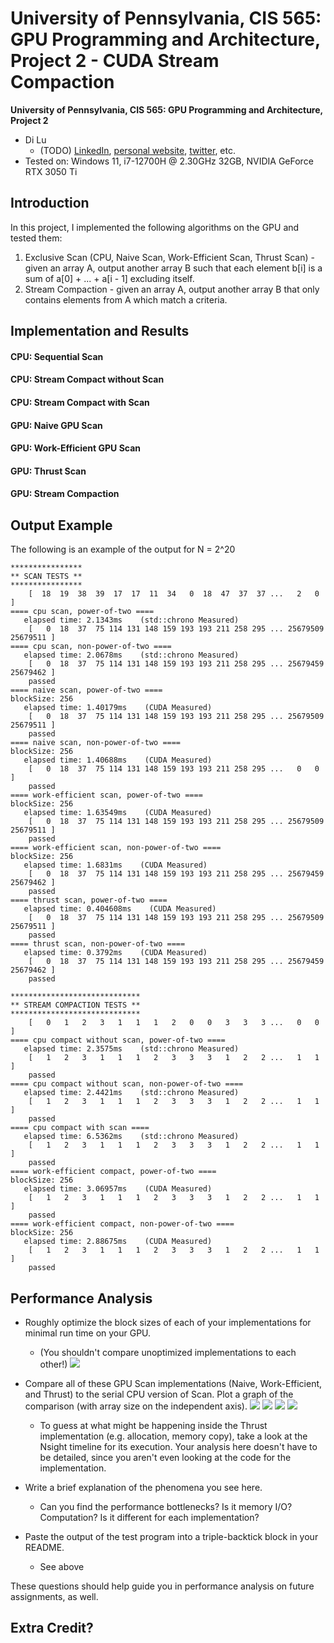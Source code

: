 University of Pennsylvania, CIS 565: GPU Programming and Architecture, Project 2 - CUDA Stream Compaction
======================

**University of Pennsylvania, CIS 565: GPU Programming and Architecture, Project 2**

* Di Lu
  * (TODO) [LinkedIn](), [personal website](), [twitter](), etc.
* Tested on: Windows 11, i7-12700H @ 2.30GHz 32GB, NVIDIA GeForce RTX 3050 Ti

## Introduction

In this project, I implemented the following algorithms on the GPU and tested them:

1. Exclusive Scan (CPU, Naive Scan, Work-Efficient Scan, Thrust Scan) - given an array A, output another array B such that each element b\[i\]
is a sum of a\[0\] + ... + a\[i - 1\] excluding itself.
2. Stream Compaction - given an array A, output another array B that only contains elements from A which match a criteria.

## Implementation and Results
#### CPU: Sequential Scan 
#### CPU: Stream Compact without Scan
#### CPU: Stream Compact with Scan
#### GPU: Naive GPU Scan
#### GPU: Work-Efficient GPU Scan
#### GPU: Thrust Scan
#### GPU: Stream Compaction
## Output Example

The following is an example of the output for N = 2^20
```
****************
** SCAN TESTS **
****************
    [  18  19  38  39  17  17  11  34   0  18  47  37  37 ...   2   0 ]
==== cpu scan, power-of-two ====
   elapsed time: 2.1343ms    (std::chrono Measured)
    [   0  18  37  75 114 131 148 159 193 193 211 258 295 ... 25679509 25679511 ]
==== cpu scan, non-power-of-two ====
   elapsed time: 2.0678ms    (std::chrono Measured)
    [   0  18  37  75 114 131 148 159 193 193 211 258 295 ... 25679459 25679462 ]
    passed
==== naive scan, power-of-two ====
blockSize: 256
   elapsed time: 1.40179ms    (CUDA Measured)
    [   0  18  37  75 114 131 148 159 193 193 211 258 295 ... 25679509 25679511 ]
    passed
==== naive scan, non-power-of-two ====
blockSize: 256
   elapsed time: 1.40688ms    (CUDA Measured)
    [   0  18  37  75 114 131 148 159 193 193 211 258 295 ...   0   0 ]
    passed
==== work-efficient scan, power-of-two ====
blockSize: 256
   elapsed time: 1.63549ms    (CUDA Measured)
    [   0  18  37  75 114 131 148 159 193 193 211 258 295 ... 25679509 25679511 ]
    passed
==== work-efficient scan, non-power-of-two ====
blockSize: 256
   elapsed time: 1.6831ms    (CUDA Measured)
    [   0  18  37  75 114 131 148 159 193 193 211 258 295 ... 25679459 25679462 ]
    passed
==== thrust scan, power-of-two ====
   elapsed time: 0.404608ms    (CUDA Measured)
    [   0  18  37  75 114 131 148 159 193 193 211 258 295 ... 25679509 25679511 ]
    passed
==== thrust scan, non-power-of-two ====
   elapsed time: 0.3792ms    (CUDA Measured)
    [   0  18  37  75 114 131 148 159 193 193 211 258 295 ... 25679459 25679462 ]
    passed

*****************************
** STREAM COMPACTION TESTS **
*****************************
    [   0   1   2   3   1   1   1   2   0   0   3   3   3 ...   0   0 ]
==== cpu compact without scan, power-of-two ====
   elapsed time: 2.3575ms    (std::chrono Measured)
    [   1   2   3   1   1   1   2   3   3   3   1   2   2 ...   1   1 ]
    passed
==== cpu compact without scan, non-power-of-two ====
   elapsed time: 2.4421ms    (std::chrono Measured)
    [   1   2   3   1   1   1   2   3   3   3   1   2   2 ...   1   1 ]
    passed
==== cpu compact with scan ====
   elapsed time: 6.5362ms    (std::chrono Measured)
    [   1   2   3   1   1   1   2   3   3   3   1   2   2 ...   1   1 ]
    passed
==== work-efficient compact, power-of-two ====
blockSize: 256
   elapsed time: 3.06957ms    (CUDA Measured)
    [   1   2   3   1   1   1   2   3   3   3   1   2   2 ...   1   1 ]
    passed
==== work-efficient compact, non-power-of-two ====
blockSize: 256
   elapsed time: 2.88675ms    (CUDA Measured)
    [   1   2   3   1   1   1   2   3   3   3   1   2   2 ...   1   1 ]
    passed
```

## Performance Analysis

* Roughly optimize the block sizes of each of your implementations for minimal
  run time on your GPU.
  * (You shouldn't compare unoptimized implementations to each other!)
  ![](img/blocksize.png)

* Compare all of these GPU Scan implementations (Naive, Work-Efficient, and
  Thrust) to the serial CPU version of Scan. Plot a graph of the comparison
  (with array size on the independent axis).
  ![](img/scanpow2.png)
  ![](img/scannotpow2.png)
  ![](img/streampow2.png)
  ![](img/streamnotpow2.png)
  * To guess at what might be happening inside the Thrust implementation (e.g.
    allocation, memory copy), take a look at the Nsight timeline for its
    execution. Your analysis here doesn't have to be detailed, since you aren't
    even looking at the code for the implementation.

* Write a brief explanation of the phenomena you see here.
  * Can you find the performance bottlenecks? Is it memory I/O? Computation? Is
    it different for each implementation?

* Paste the output of the test program into a triple-backtick block in your
  README.
  * See above

These questions should help guide you in performance analysis on future
assignments, as well.

## Extra Credit?






